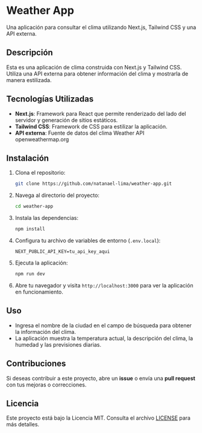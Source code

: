 # Weather App

Una aplicación para consultar el clima utilizando Next.js, Tailwind CSS y una API externa.

## Descripción

Esta es una aplicación de clima construida con Next.js y Tailwind CSS. Utiliza una API externa para obtener información del clima y mostrarla de manera estilizada.

## Tecnologías Utilizadas

- **Next.js**: Framework para React que permite renderizado del lado del servidor y generación de sitios estáticos.
- **Tailwind CSS**: Framework de CSS para estilizar la aplicación.
- **API externa**: Fuente de datos del clima Weather API openweathermap.org

## Instalación

1. Clona el repositorio:

    ```bash
    git clone https://github.com/natanael-lima/weather-app.git
    ```

2. Navega al directorio del proyecto:

    ```bash
    cd weather-app
    ```

3. Instala las dependencias:

    ```bash
    npm install
    ```

4. Configura tu archivo de variables de entorno (`.env.local`):

    ```plaintext
    NEXT_PUBLIC_API_KEY=tu_api_key_aqui
    ```

5. Ejecuta la aplicación:

    ```bash
    npm run dev
    ```

6. Abre tu navegador y visita `http://localhost:3000` para ver la aplicación en funcionamiento.

## Uso

- Ingresa el nombre de la ciudad en el campo de búsqueda para obtener la información del clima.
- La aplicación muestra la temperatura actual, la descripción del clima, la humedad y las previsiones diarias.

## Contribuciones

Si deseas contribuir a este proyecto, abre un **issue** o envía una **pull request** con tus mejoras o correcciones.

## Licencia

Este proyecto está bajo la Licencia MIT. Consulta el archivo [LICENSE](LICENSE) para más detalles.

